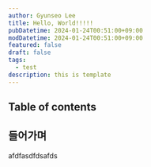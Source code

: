 ```yaml
---
author: Gyunseo Lee
title: Hello, World!!!!!
pubDatetime: 2024-01-24T00:51:00+09:00
modDatetime: 2024-01-24T00:51:00+09:00
featured: false
draft: false
tags:
  - test
description: this is template
---
```


## Table of contents

## 들어가며

afdfasdfdsafds
